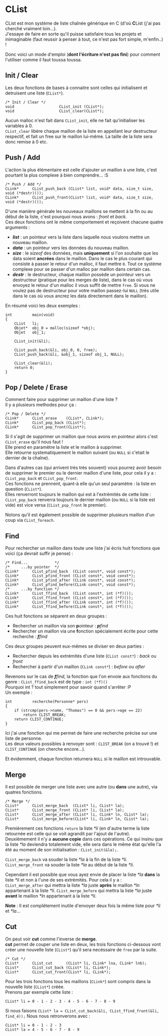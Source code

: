 **CList**
=========================================================================================================

CList est mon système de liste chaînée générique en C (d'où **C**List (j'ai pas cherché vraiment loin...).  
J'essaye de faire en sorte qu'il puisse satisfaire tous les projets et inimaginable (faut reussir à penser à tout, ce n'est pas fort simple, m'enfin..) !  

Donc voici un mode d'emploi (**dont l'écriture n'est pas fini**) pour comment l'utiliser comme il faut toussa toussa.  

Init / Clear
---------------------------------------------------------------------------------------------------------
Les deux fonctions de bases à connaitre sont celles qui initialisent et detruisent une liste (`CList*`).  

    /* Init / Clear */
    void                    CList_init (CList*);
    void                    CList_clear(CList*);

Aucun malloc n'est fait dans `CList_init`, elle ne fait qu'initialiser les variables à 0.  
`CList_clear` libère chaque maillon de la liste en appellant leur destructeur respectif, et fait un free sur le maillon lui-même. La taille de la liste sera donc remise à 0 etc.  

Push / Add
---------------------------------------------------------------------------------------------------------
L'action la plus élémentaire est celle d'ajouter un maillon à une liste, c'est pourtant la plus complexe à bien comprendre... :S  

    /* Push / Add */
    CLink*      CList_push_back (CList* list, void* data, size_t size, void (*destr)());
    CLink*      CList_push_front(CList* list, void* data, size_t size, void (*destr)());

D'une manière générale les nouveaux maillons se mettent à la fin ou au début de la liste, c'est pourquoi nous avons : _front_ et _back_.  
Ces deux fonctions ont le même comportement et reçoivent chacune quatre arguments :  
* __*list*__ : un pointeur vers la liste dans laquelle nous voulons mettre un nouveau maillon.
* __*data*__ : un pointeur vers les données du nouveau maillon.
* __*size*__ : le *sizeof* des données, mais **uniquement** si l'on souhaite que les data soient **ancrées** dans le maillon. Dans le cas le plus courant qui consiste à passer le retour d'un malloc, il faut mettre `0`. Tout ce système complexe pour se passer d'un malloc par maillon dans certain cas.
* __*destr*__ : le destructeur, chaque maillon possède un pointeur vers un destructeur (pratique pour les merges de liste), dans le cas où vous envoyez le retour d'un malloc il vous suffit de mettre `free`. Si vous ne voulez pas de destructeur pour votre maillon passez-lui `NULL` (très utile dans le cas où vous ancrez les data directement dans le maillon).  

En résumé voici les deux exemples :  

    int         main(void)
    {
        CList   li;
        Objet*  obj_0 = malloc(sizeof *obj);
        Objet   obj_1;
    
        CList_init(&li);
    
        CList_push_back(&li, obj_0, 0, free);
        CList_push_back(&li, &obj_1, sizeof obj_1, NULL);
    
        CList_clear(&li);
        return 0;
    }


Pop / Delete / Erase
---------------------------------------------------------------------------------------------------------
Comment faire pour supprimer un maillon d'une liste ?  
Il y a plusieurs methodes pour ça :

    /* Pop / Delete */
    CLink*      CList_erase    (CList*, CLink*);
    CLink*      CList_pop_back (CList*);
    CLink*      CList_pop_front(CList*);

Si il s'agit de supprimer un maillon que nous avons en pointeur alors c'est `CList_erase` qu'il nous faut !  
Elle prend en paramètre la liste et le maillon à supprimer.  
Elle retourne systematiquement le maillon suivant (ou `NULL` si c'etait le dernier de la chaîne).  

Dans d'autres cas (qui arrivent très très souvent) vous pourrez avoir besoin de supprimer le premier ou le dernier maillon d'une liste, pour cela il y a : `CList_pop_back` et `CList_pop_front`.  
Ces fonctions ne prennent, quant-à elle qu'un seul paramètre : la liste en question (`CList*`).  
Elles renverront toujours le maillon qui est à l'extrémités de cette liste : `CList_pop_back` renverra toujours le dernier maillon (ou `NULL` si la liste est vide) est vice versa (`CList_pop_front` le premier).  

Notons qu'il est également possible de supprimer plusieurs maillon d'un coup via `CList_foreach`.

Find
---------------------------------------------------------------------------------------------------------
Pour rechercher un maillon dans toute une liste j'ai écris huit fonctions que voici (ça devrait suffir je pense) :

    /* Find...            */
    /*     ...by pointer  */
    CLink*      CList_pfind_back  (CList const*, void const*);
    CLink*      CList_pfind_front (CList const*, void const*);
    CLink*      CList_pfind_after (CLink const*, void const*);
    CLink*      CList_pfind_before(CLink const*, void const*);
    /*     ...by function */
    CLink*      CList_ffind_back  (CList const*, int (*f)());
    CLink*      CList_ffind_front (CList const*, int (*f)());
    CLink*      CList_ffind_after (CLink const*, int (*f)());
    CLink*      CList_ffind_before(CLink const*, int (*f)());

Ces huit fonctions se séparent en deux groupes :  
* Rechercher un maillon via son **p**ointeur : _**p**find_
* Rechercher un maillon via une **f**onction spécialement écrite pour cette recherche : _**f**find_

Ces deux groupes peuvent eux-mêmes se diviser en deux parties :
* Rechercher depuis les extrémités d'une liste (`CList const*`) : _back_ ou _front_
* Rechercher à partir d'un maillon (`CLink const*`) : _before_ ou _after_

Revenons sur le cas de _**f**find_, la fonction que l'on envoie aux fonctions du genre : `CList_ffind_back` est de type : `int (*f)()`  
Pourquoi int ? tout simplement pour savoir quand s'arrêter :P  
Un exemple :

    int         recherche(Personne* pers)
    {
        if (strcmp(pers->name, "Thomas") == 0 && pers->age == 22)
            return CLIST_BREAK;
        return CLIST_CONTINUE;
    }

Ici j'ai une fonction qui me permet de faire une recherche précise sur une liste de personne.  
Les deux valeurs possibles à renvoyer sont : `CLIST_BREAK` (on a trouvé !) et `CLIST_CONTINUE` (on cherche encore...).  

Et évidemment, chaque fonction returnera `NULL` si le maillon est introuvable.

Merge
---------------------------------------------------------------------------------------------------------
Il est possible de merger une liste avec une autre (ou **dans** une autre), via quatres fonctions.  

    /* Merge */
    CList*      CList_merge_back  (CList* li, CList* la);
    CList*      CList_merge_front (CList* li, CList* la);
    CList*      CList_merge_after (CList* li, CLink* ln, CList* la);
    CList*      CList_merge_before(CList* li, CLink* ln, CList* la);

Premièrement ces fonctions `return` la liste _*li_ (en d'autre terme la liste retournée est celle qui se voit agrandit par l'ajout de l'autre).  
Deuxièmement il n'y a **aucune copie** dans ces opérations. Ce qui insinu que la liste _*la_ deviendra totalement vide, elle sera dans le même état qu'elle l'a été au moment de son initialisation : `CList_init(&la);`.  

`CList_merge_back` va souder la liste _*la_ à la fin de la liste _*li_.  
`CList_merge_front` va souder la liste _*la_ au début de la liste _*li_.  

Cependant il est possible que vous ayez envie de placer la liste _*la_ **dans** la liste _*li_ et non à l'une de ses extrèmités. Pour cela il y a :  
`CList_merge_after` qui mettra la liste _*la_ juste **après** le maillon _*ln_ appartenant à la liste _*li_.
`CList_merge_before` qui mettra la liste _*la_ juste **avant** le maillon _*ln_ appartenant à la liste _*li_.

**Note** : Il est complétement inutile d'envoyer deux fois la même liste pour _*li_ et _*la_...  

Cut
---------------------------------------------------------------------------------------------------------
On peut voir **cut** comme l'inverse de **merge**.  
**cut** permet de couper une liste en deux, les trois fonctions ci-dessous vont créer une nouvelle liste (`CList*`) qu'il sera necéssaire de `free` par la suite.  

    /* Cut */
    CList*    	CList_cut      (CList* li, CLink* lna, CLink* lnb);
    CList*		CList_cut_back (CList* li, CLink*);
    CList*		CList_cut_front(CList* li, CLink*);

Pour les trois fonctions tous les maillons (`CLink*`) sont compris dans la nouvelle liste (`CList*`) créée.  
Prenons par exemple cette liste :  

    CList* li = 0 - 1 - 2 - 3 - 4 - 5 - 6 - 7 - 8 - 9

Si nous faisons `CList* la = CList_cut_back(&li, CList_ffind_front(&li, find_4));` Nous nous retronverons avec :  

    CList* li = 0 - 1 - 2 - 3
    CList* la = 4 - 5 - 6 - 7 - 8 - 9
